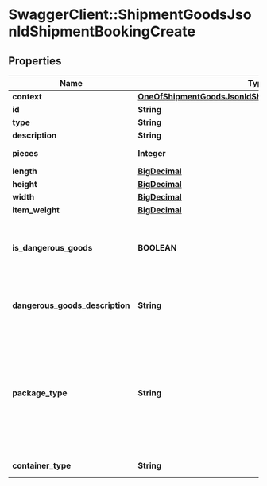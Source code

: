 # SwaggerClient::ShipmentGoodsJsonldShipmentBookingCreate

## Properties
Name | Type | Description | Notes
------------ | ------------- | ------------- | -------------
**context** | [**OneOfShipmentGoodsJsonldShipmentBookingCreateContext**](OneOfShipmentGoodsJsonldShipmentBookingCreateContext.md) |  | [optional] 
**id** | **String** |  | [optional] 
**type** | **String** |  | [optional] 
**description** | **String** |  | 
**pieces** | **Integer** |  | [default to 1]
**length** | [**BigDecimal**](BigDecimal.md) |  | [optional] 
**height** | [**BigDecimal**](BigDecimal.md) |  | [optional] 
**width** | [**BigDecimal**](BigDecimal.md) |  | [optional] 
**item_weight** | [**BigDecimal**](BigDecimal.md) |  | [optional] 
**is_dangerous_goods** | **BOOLEAN** | Need to know if this a dangerous goods shipment | 
**dangerous_goods_description** | **String** | If is dangerous goods, a description is required | [optional] 
**package_type** | **String** |            [P] Piece,           [G] Bag,           [B] Box,           [K] Case,           [T] Tube,           [C] Crate,           [L] Loose,           [E] Pallet,           [S] Skid,           [U] Tub,           [D] Drum,           [N] Container          | 
**container_type** | **String** | Container Type | [optional] 

